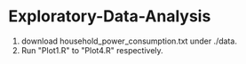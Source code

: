 Exploratory-Data-Analysis
=========================
1. download household_power_consumption.txt under ./data. 
2. Run "Plot1.R" to "Plot4.R" respectively.
